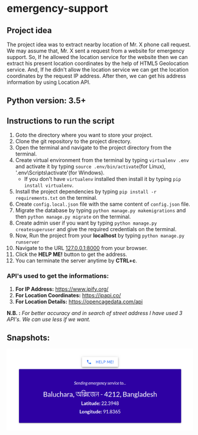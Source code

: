 # emergency-support

## Project idea

The project idea was to extract nearby location of Mr. X phone call request. We may assume that, Mr. X sent a request from a website for emergency support. So, If he allowed the location service for the website then we can extract his present location coordinates by the help of HTML5 Geolocation service. And, If he didn't allow the location service we can get the location coordinates by the request IP address. After then, we can get his address information by using Location API.

## Python version: 3.5+

## Instructions to run the script

1. Goto the directory where you want to store your project.
2. Clone the git repository to the project directory.
3. Open the terminal and navigate to the project directory from the terminal.
4. Create virtual environment from the terminal by typing ```virtualenv .env``` and activate it by typing `source .env/bin/activate`(for Linux), '.env\Scripts\activate'(for Windows).
    * If you don't have `virtualenv` installed then install it by typing `pip install virtualenv`.
5. Install the project dependencies by typing `pip install -r requirements.txt` on the terminal.
6. Create `config.local.json` file with the same content of `config.json` file.
7. Migrate the database by typing `python manage.py makemigrations` and then `python manage.py migrate` on the terminal.
8. Create admin user if you want by typing `python manage.py createsuperuser` and give the required credentials on the terminal.
9. Now, Run the project from your **localhost** by typing `python manage.py runserver`
10. Navigate to the URL [127.0.0.1:8000](127.0.0.1:8000) from your browser.
11. Click the **HELP ME!** button to get the address.
12. You can terminate the server anytime by **CTRL+c**.

### API's used to get the informations:
1. **For IP Address:** https://www.ipify.org/
2. **For Location Coordinates:** https://ipapi.co/
3. **For Location Details:** https://opencagedata.com/api

**N.B. :** *For better accuracy and in search of street address I have used 3 API's. We can use less if we want.*


## Snapshots:

![](./md-images/image1.png)
